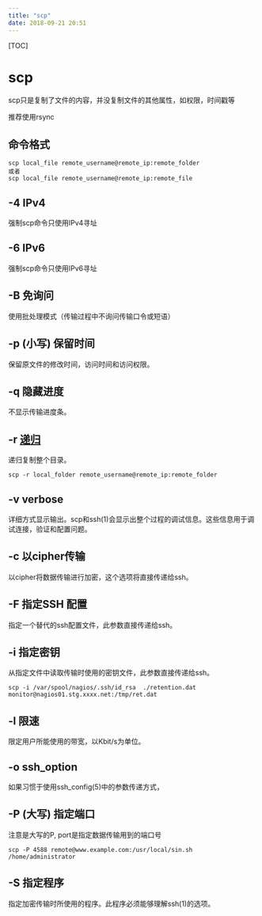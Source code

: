 ```yaml
---
title: "scp"
date: 2018-09-21 20:51
---
```



[TOC]

# scp

scp只是复制了文件的内容，并没复制文件的其他属性，如权限，时间戳等 

推荐使用rsync



## 命令格式

```
scp local_file remote_username@remote_ip:remote_folder 
或者 
scp local_file remote_username@remote_ip:remote_file 
```



## -4 IPv4

强制scp命令只使用IPv4寻址



## -6 IPv6

强制scp命令只使用IPv6寻址

## -B 免询问

使用批处理模式（传输过程中不询问传输口令或短语）



## -p (小写) 保留时间 

保留原文件的修改时间，访问时间和访问权限。



## -q 隐藏进度

不显示传输进度条。



## -r [递归]()

递归复制整个目录。

```
scp -r local_folder remote_username@remote_ip:remote_folder 
```



## -v verbose

详细方式显示输出。scp和ssh(1)会显示出整个过程的调试信息。这些信息用于调试连接，验证和配置问题。



## -c 以cipher传输

以cipher将数据传输进行加密，这个选项将直接传递给ssh。



## -F 指定SSH 配置

指定一个替代的ssh配置文件，此参数直接传递给ssh。



## -i 指定密钥

从指定文件中读取传输时使用的密钥文件，此参数直接传递给ssh。

```
scp -i /var/spool/nagios/.ssh/id_rsa  ./retention.dat  monitor@nagios01.stg.xxxx.net:/tmp/ret.dat
```



## -l 限速

限定用户所能使用的带宽，以Kbit/s为单位。

## -o ssh_option

 如果习惯于使用ssh_config(5)中的参数传递方式，



## -P (大写) 指定端口

注意是大写的P, port是指定数据传输用到的端口号

```
scp -P 4588 remote@www.example.com:/usr/local/sin.sh /home/administrator
```

## -S 指定程序

指定加密传输时所使用的程序。此程序必须能够理解ssh(1)的选项。

